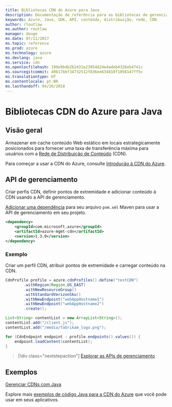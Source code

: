 ```yaml
---
title: Bibliotecas CDN do Azure para Java
description: Documentação de referência para as bibliotecas de gerenciamento CDN de Java
keywords: Azure, Java, SDK, API, conteúdo, distribuição, rede, CDN
author: rloutlaw
ms.author: routlaw
manager: douge
ms.date: 07/11/2017
ms.topic: reference
ms.prod: azure
ms.technology: azure
ms.devlang: java
ms.service: cdn
ms.openlocfilehash: 199e9b4b2b2431e23954d24e4adeb4326eb4741c
ms.sourcegitcommit: 49b17bbf34732512f836ee634818f1058147ff5c
ms.translationtype: HT
ms.contentlocale: pt-BR
ms.lasthandoff: 04/26/2018
---
```

# <a name="azure-cdn-libraries-for-java"></a>Bibliotecas CDN do Azure para Java

## <a name="overview"></a>Visão geral

Armazenar em cache conteúdo Web estático em locais estrategicamente posicionados para fornecer uma taxa de transferência máxima para usuários com a [Rede de Distribuição de Conteúdo](/azure/cdn/cdn-overview) (CDN).

Para começar a usar a CDN do Azure, consulte [Introdução à CDN do Azure](/azure/cdn/cdn-create-new-endpoint).

## <a name="management-api"></a>API de gerenciamento

Criar perfis CDN, definir pontos de extremidade e adicionar conteúdo à CDN usando a API de gerenciamento.

[Adicionar uma dependência](https://maven.apache.org/guides/getting-started/index.html#How_do_I_use_external_dependencies) para seu arquivo `pom.xml` Maven para usar a API de gerenciamento em seu projeto.

```XML
<dependency>
    <groupId>com.microsoft.azure</groupId>
    <artifactId>azure-mgmt-cdn</artifactId>
    <version>1.3.0</version>
</dependency>
```   

### <a name="example"></a>Exemplo

Criar um perfil CDN, atribuir pontos de extremidade e carregar conteúdo na CDN.

```java
CdnProfile profile = azure.cdnProfiles().define("testCDN")
        .withRegion(Region.US_EAST)
        .withNewResourceGroup()
        .withStandardVerizonSku()
        .withNewEndpoint("webAppHostname1")
        .withNewEndpoint("webAppHostname2")
        .create();

List<String> contentList = new ArrayList<String>();
contentList.add("/client.js");
contentList.add("/media/fabrikam_logo.png");

for (CdnEndpoint endpoint : profile.endpoints().values()) {
    endpoint.loadContent(contentList);
}
```

> [!div class="nextstepaction"]
> [Explorar as APIs de gerenciamento](/java/api/overview/azure/cdn/management)

## <a name="samples"></a>Exemplos

[Gerenciar CDNs com Java](https://github.com/Azure-Samples/cdn-java-manage-cdn)

Explore mais [exemplos de código Java para a CDN do Azure](https://azure.microsoft.com/resources/samples/?platform=java&term=cdn) que você pode usar em seus aplicativos.